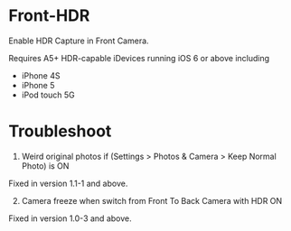Front-HDR
=========

Enable HDR Capture in Front Camera.

Requires A5+ HDR-capable iDevices running iOS 6 or above including
- iPhone 4S
- iPhone 5
- iPod touch 5G

Troubleshoot
=========

1. Weird original photos if (Settings > Photos & Camera > Keep Normal Photo) is ON
  
  Fixed in version 1.1-1 and above.

2. Camera freeze when switch from Front To Back Camera with HDR ON
 
  Fixed in version 1.0-3 and above.
